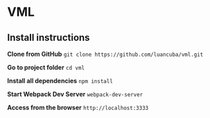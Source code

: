 # VML

## Install instructions

**Clone from GitHub**
`git clone https://github.com/luancuba/vml.git`

**Go to project folder**
`cd vml`

**Install all dependencies**
`npm install`

**Start Webpack Dev Server**
`webpack-dev-server`

**Access from the browser**
`http://localhost:3333`

